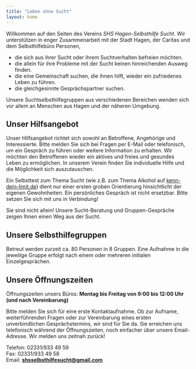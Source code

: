 ```yaml
---
title: "Leben ohne Sucht"
layout: home
---  
```


Willkommen auf den Seiten des Vereins *SHS Hagen-Selbsthilfe Sucht*. Wir unterstützen in enger Zusammenarbeit mit der Stadt Hagen, der Caritas und dem Selbsthilfebüro Personen,  
- die sich aus ihrer Sucht oder ihrem Suchtverhalten befreien möchten.  
- die allein für ihre Probleme mit der Sucht keinen hinreichenden Ausweg finden.
- die eine Gemeinschaft suchen, die ihnen hilft, wieder ein zufriedenes Leben zu führen.  
- die gleichgesinnte Gesprächspartner suchen.  

Unsere Suchtselbsthilfegruppen aus verschiedenen Bereichen wenden sich vor allem an Menschen aus Hagen und der näheren Umgebung.  

## Unser Hilfsangebot

Unser Hilfsangebot richtet sich sowohl an Betroffene, Angehörige und Interessierte. Bitte melden Sie sich bei Fragen per E-Mail oder telefonisch, um ein Gespräch zu führen oder weitere Information zu erhalten. Wir möchten den Betroffenen wieder ein aktives und freies und gesundes Leben zu ermöglichen. In unserem Verein finden Sie individuelle Hilfe und die Möglichkeit sich auszutauschen. 

Ein Selbsttest zum Thema Sucht (wie z.B. zum Thema Alkohol auf [kenn-dein-limit.de](https://www.kenn-dein-limit.de/alkohol/alkoholwissen-kompakt/)) dient nur einer ersten groben Orientierung hinsichtlicht der eigenen Gewohnheiten. Ein persönliches Gespräch ist nicht ersetzbar. Bitte setzen Sie sich mit uns in Verbindung!

Sie sind nicht allein! Unsere Sucht-Beratung und Gruppen-Gespräche zeigen Ihnen einen Weg aus der Sucht. 

## Unsere Selbsthilfegruppen

Betreut werden zurzeit ca. 80 Personen in 8 Gruppen. Eine Aufnahme in die jeweilige Gruppe erfolgt nach einem oder mehreren initialen Einzelgesprächen. 

## Unsere Öffnungszeiten  

Öffnungszeiten unsers Büros: **Montag bis Freitag von 9:00 bis 12:00 Uhr (und nach Vereinbarung)**

Bitte melden Sie sich für eine erste Kontaktaufnahme. Ob zur Aufname, weiterführenden Fragen oder zur Vereinbarung eines ersten unverbindlichen Gesprächstermins, wir sind für Sie da. Sie erreichen uns telefonisch während der Öffnungszeiten, noch einfacher über unsere Email-Adresse. Wir melden uns zeitnah zurück! 

Telefon: 02331/933 49 59  
Fax: 02331/933 49 58  
Email: **shsselbsthilfesucht@gmail.com**  

